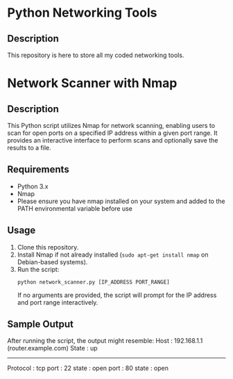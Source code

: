 # Python Networking Tools

## Description
This repository is here to store all my coded networking tools.

# Network Scanner with Nmap

## Description
This Python script utilizes Nmap for network scanning, enabling users to scan for open ports on a specified IP address within a given port range. It provides an interactive interface to perform scans and optionally save the results to a file.

## Requirements
- Python 3.x
- Nmap
- Please ensure you have nmap installed on your system and added to the PATH environmental variable before use

## Usage
1. Clone this repository.
2. Install Nmap if not already installed (`sudo apt-get install nmap` on Debian-based systems).
3. Run the script:
    ```
    python network_scanner.py [IP_ADDRESS PORT_RANGE]
    ```
    If no arguments are provided, the script will prompt for the IP address and port range interactively.

## Sample Output
After running the script, the output might resemble:
Host : 192.168.1.1 (router.example.com)
State : up

---------
Protocol : tcp
port : 22    state : open
port : 80    state : open

